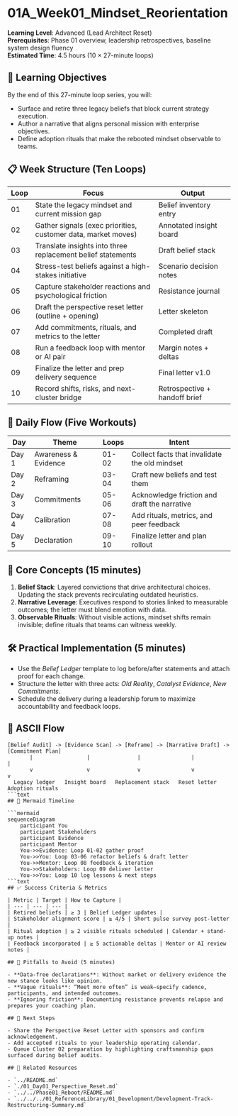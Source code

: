 ﻿# 01A_Week01_Mindset_Reorientation

**Learning Level**: Advanced (Lead Architect Reset)  
**Prerequisites**: Phase 01 overview, leadership retrospectives, baseline system design fluency  
**Estimated Time**: 4.5 hours (10 × 27-minute loops)

## 🎯 Learning Objectives

By the end of this 27-minute loop series, you will:

- Surface and retire three legacy beliefs that block current strategy execution.
- Author a narrative that aligns personal mission with enterprise objectives.
- Define adoption rituals that make the rebooted mindset observable to teams.

## 📋 Week Structure (Ten Loops)

| Loop | Focus | Output |
| --- | --- | --- |
| 01 | State the legacy mindset and current mission gap | Belief inventory entry |
| 02 | Gather signals (exec priorities, customer data, market moves) | Annotated insight board |
| 03 | Translate insights into three replacement belief statements | Draft belief stack |
| 04 | Stress-test beliefs against a high-stakes initiative | Scenario decision notes |
| 05 | Capture stakeholder reactions and psychological friction | Resistance journal |
| 06 | Draft the perspective reset letter (outline + opening) | Letter skeleton |
| 07 | Add commitments, rituals, and metrics to the letter | Completed draft |
| 08 | Run a feedback loop with mentor or AI pair | Margin notes + deltas |
| 09 | Finalize the letter and prep delivery sequence | Final letter v1.0 |
| 10 | Record shifts, risks, and next-cluster bridge | Retrospective + handoff brief |

## 🔄 Daily Flow (Five Workouts)

| Day | Theme | Loops | Intent |
| --- | --- | --- | --- |
| Day 1 | Awareness & Evidence | 01-02 | Collect facts that invalidate the old mindset |
| Day 2 | Reframing | 03-04 | Craft new beliefs and test them |
| Day 3 | Commitments | 05-06 | Acknowledge friction and draft the narrative |
| Day 4 | Calibration | 07-08 | Add rituals, metrics, and peer feedback |
| Day 5 | Declaration | 09-10 | Finalize letter and plan rollout |

## 🧠 Core Concepts (15 minutes)

1. **Belief Stack**: Layered convictions that drive architectural choices. Updating the stack prevents recirculating outdated heuristics.
2. **Narrative Leverage**: Executives respond to stories linked to measurable outcomes; the letter must blend emotion with data.
3. **Observable Rituals**: Without visible actions, mindset shifts remain invisible; define rituals that teams can witness weekly.

## 🛠️ Practical Implementation (5 minutes)

- Use the *Belief Ledger* template to log before/after statements and attach proof for each change.
- Structure the letter with three acts: *Old Reality*, *Catalyst Evidence*, *New Commitments*.
- Schedule the delivery during a leadership forum to maximize accountability and feedback loops.

## 📐 ASCII Flow

```text
[Belief Audit] -> [Evidence Scan] -> [Reframe] -> [Narrative Draft] -> [Commitment Plan]
       |                 |               |                |                    |
       v                 v               v                v                    v
  Legacy ledger   Insight board   Replacement stack   Reset letter     Adoption rituals
```text
## 🧩 Mermaid Timeline

```mermaid
sequenceDiagram
    participant You
    participant Stakeholders
    participant Evidence
    participant Mentor
    You->>Evidence: Loop 01-02 gather proof
    You->>You: Loop 03-06 refactor beliefs & draft letter
    You->>Mentor: Loop 08 feedback & iteration
    You->>Stakeholders: Loop 09 deliver letter
    You->>You: Loop 10 log lessons & next steps
```text
## ✅ Success Criteria & Metrics

| Metric | Target | How to Capture |
| --- | --- | --- |
| Retired beliefs | ≥ 3 | Belief Ledger updates |
| Stakeholder alignment score | ≥ 4/5 | Short pulse survey post-letter |
| Ritual adoption | ≥ 2 visible rituals scheduled | Calendar + stand-up notes |
| Feedback incorporated | ≥ 5 actionable deltas | Mentor or AI review notes |

## 🚦 Pitfalls to Avoid (5 minutes)

- **Data-free declarations**: Without market or delivery evidence the new stance looks like opinion.
- **Vague rituals**: “Meet more often” is weak—specify cadence, participants, and intended outcomes.
- **Ignoring friction**: Documenting resistance prevents relapse and prepares your coaching plan.

## 🧵 Next Steps

- Share the Perspective Reset Letter with sponsors and confirm acknowledgement.
- Add accepted rituals to your leadership operating calendar.
- Queue Cluster 02 preparation by highlighting craftsmanship gaps surfaced during belief audits.

## 🔗 Related Resources

- `../README.md`
- `./01_Day01_Perspective_Reset.md`
- `../../Phase01_Reboot/README.md`
- `../../../01_ReferenceLibrary/01_Development/Development-Track-Restructuring-Summary.md`
